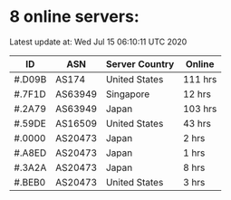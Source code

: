 # 8 online servers:

Latest update at: Wed Jul 15 06:10:11 UTC 2020

| ID | ASN | Server Country | Online |
| -- | --- | -------------- | ------ |
| #.D09B | AS174 | United States | 111 hrs |
| #.7F1D | AS63949 | Singapore | 12 hrs |
| #.2A79 | AS63949 | Japan | 103 hrs |
| #.59DE | AS16509 | United States | 43 hrs |
| #.0000 | AS20473 | Japan | 2 hrs |
| #.A8ED | AS20473 | Japan | 1 hrs |
| #.3A2A | AS20473 | Japan | 8 hrs |
| #.BEB0 | AS20473 | United States | 3 hrs |

